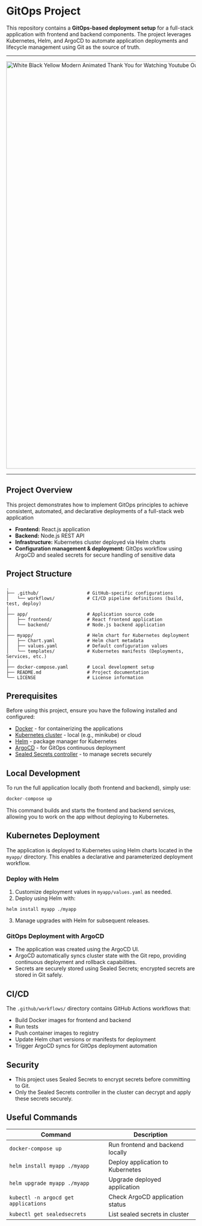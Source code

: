 # GitOps Project

This repository contains a **GitOps-based deployment setup** for a full-stack application with frontend and backend components. The project leverages Kubernetes, Helm, and ArgoCD to automate application deployments and lifecycle management using Git as the source of truth.

---
<img width="1920" height="1080" alt="White Black Yellow Modern Animated Thank You for Watching Youtube Outro (2)" src="https://github.com/user-attachments/assets/75fbc6c2-3301-47e6-86cc-012563bdb5e2" />


---

## Project Overview

This project demonstrates how to implement GitOps principles to achieve consistent, automated, and declarative deployments of a full-stack web application

- **Frontend:** React.js application
- **Backend:** Node.js REST API
- **Infrastructure:** Kubernetes cluster deployed via Helm charts
- **Configuration management & deployment:** GitOps workflow using ArgoCD and sealed secrets for secure handling of sensitive data

## Project Structure
```
.
├── .github/                  # GitHub-specific configurations
│   └── workflows/            # CI/CD pipeline definitions (build, test, deploy)
│
├── app/                      # Application source code
│   ├── frontend/             # React frontend application
│   └── backend/              # Node.js backend application
│
├── myapp/                    # Helm chart for Kubernetes deployment
│   ├── Chart.yaml            # Helm chart metadata
│   ├── values.yaml           # Default configuration values
│   └── templates/            # Kubernetes manifests (Deployments, Services, etc.)
│
├── docker-compose.yaml       # Local development setup
├── README.md                 # Project documentation
└── LICENSE                   # License information

```

## Prerequisites

Before using this project, ensure you have the following installed and configured:

- [Docker](https://www.docker.com/) - for containerizing the applications
- [Kubernetes cluster](https://kubernetes.io/docs/setup/) - local (e.g., minikube) or cloud
- [Helm](https://helm.sh/) - package manager for Kubernetes
- [ArgoCD](https://argo-cd.readthedocs.io/en/stable/) - for GitOps continuous deployment
- [Sealed Secrets controller](https://github.com/bitnami-labs/sealed-secrets) - to manage secrets securely

## Local Development

To run the full application locally (both frontend and backend), simply use:
```js
docker-compose up
```
This command builds and starts the frontend and backend services, allowing you to work on the app without deploying to Kubernetes.

## Kubernetes Deployment

The application is deployed to Kubernetes using Helm charts located in the `myapp/` directory. This enables a declarative and parameterized deployment workflow.

### Deploy with Helm

1. Customize deployment values in `myapp/values.yaml` as needed.
2. Deploy using Helm with:
```
helm install myapp ./myapp
```

3. Manage upgrades with Helm for subsequent releases.

### GitOps Deployment with ArgoCD

- The application was created using the ArgoCD UI.
- ArgoCD automatically syncs cluster state with the Git repo, providing continuous deployment and rollback capabilities.
- Secrets are securely stored using Sealed Secrets; encrypted secrets are stored in Git safely.

## CI/CD

The `.github/workflows/` directory contains GitHub Actions workflows that:

- Build Docker images for frontend and backend
- Run tests
- Push container images to registry
- Update Helm chart versions or manifests for deployment
- Trigger ArgoCD syncs for GitOps deployment automation

## Security

- This project uses Sealed Secrets to encrypt secrets before committing to Git.
- Only the Sealed Secrets controller in the cluster can decrypt and apply these secrets securely.

## Useful Commands

| Command                          | Description                         |
|---------------------------------|-----------------------------------|
| `docker-compose up`              | Run frontend and backend locally   |
| `helm install myapp ./myapp`    | Deploy application to Kubernetes   |
| `helm upgrade myapp ./myapp`    | Upgrade deployed application       |
| `kubectl -n argocd get applications` | Check ArgoCD application status   |
| `kubectl get sealedsecrets`     | List sealed secrets in cluster     |


